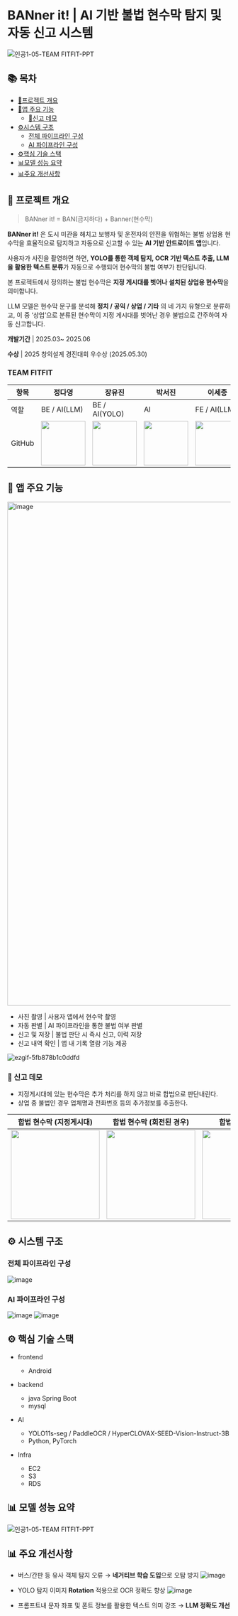 # BANner it!  | AI 기반 불법 현수막 탐지 및 자동 신고 시스템  

![인공1-05-TEAM FITFIT-PPT](https://github.com/user-attachments/assets/224f194f-e876-4f67-ac32-b20d4a612d0e)

## 📚 목차

- [📝프로젝트 개요](#-프로젝트-개요)
- [📱앱 주요 기능](#-앱-주요-기능)
  - [📸신고 데모](#-신고-데모)   
- [⚙️시스템 구조](#-시스템-구조)
  - [전체 파이프라인 구성](#전체-파이프라인-구성)
  - [AI 파이프라인 구성](#ai-파이프라인-구성)
- [⚙️핵심 기술 스택](#-핵심-기술-스택)
- [📊모델 성능 요약](#-모델-성능-요약)
- [📊주요 개선사항](#주요-개선사항)

  
## 📝 프로젝트 개요

> BANner it! = BAN(금지하다) + Banner(현수막)

**BANner it!** 은 도시 미관을 해치고 보행자 및 운전자의 안전을 위협하는 불법 상업용 현수막을 효율적으로 탐지하고 자동으로 신고할 수 있는 **AI 기반 안드로이드 앱**입니다.

사용자가 사진을 촬영하면 하면, **YOLO를 통한 객체 탐지, OCR 기반 텍스트 추출, LLM을 활용한 텍스트 분류**가 자동으로 수행되어 현수막의 불법 여부가 판단됩니다.

본 프로젝트에서 정의하는 불법 현수막은 **지정 게시대를 벗어나 설치된 상업용 현수막**을 의미합니다.

LLM 모델은 현수막 문구를 분석해 **정치 / 공익 / 상업 / 기타** 의 네 가지 유형으로 분류하고,
이 중 ‘상업’으로 분류된 현수막이 지정 게시대를 벗어난 경우 불법으로 간주하여 자동 신고합니다.

**개발기간** |  2025.03~ 2025.06 

**수상** | 2025 창의설계 경진대회 우수상 (2025.05.30)

### TEAM FITFIT

| 항목 | 정다영 | 장유진 | 박서진 | 이세종 |
|------|--------|--------|--------|--------|
| 역할 | BE / AI(LLM)  | BE / AI(YOLO)  | AI   | FE  / AI(LLM)  |
| GitHub | [<img src="https://avatars.githubusercontent.com/u/92675692?v=4" height=100 width=100>](https://github.com/day024) | [<img src="https://avatars.githubusercontent.com/u/128692567?v=4" height=100 width=100>](https://github.com/yujin24300) | [<img src="https://avatars.githubusercontent.com/u/85439023?v=4" height=100 width=100>](https://github.com/Parkseojin2001) | [<img src="https://avatars.githubusercontent.com/u/78150250?v=4" height=100 width=100>](https://github.com/newpaper818) |


## 📱 앱 주요 기능
<img width="1134" alt="image" src="https://github.com/user-attachments/assets/d749fb8b-d6ed-47e1-96c4-e01449802bc9" />

- 사진 촬영 |  사용자 앱에서 현수막 촬영
- 자동 판별 | AI 파이프라인을 통한 불법 여부 판별
- 신고 및 저장 | 불법 판단 시 즉시 신고, 이력 저장
- 신고 내역 확인 | 앱 내 기록 열람 기능 제공
  

![ezgif-5fb878b1c0ddfd](https://github.com/user-attachments/assets/f37e0ca1-c4f0-4c95-a21a-7be6d5716d24)


### 📸 신고 데모

- 지정게시대에 있는 현수막은 추가 처리를 하지 않고 바로 합법으로 판단내린다.
- 상업 중 불법인 경우 업체명과 전화번호 등의 추가정보를 추출한다. 


| 합법 현수막 (지정게시대) | 합법 현수막 (회전된 경우) | 합법 현수막 (공익) | 불법 현수막 (상업 1) | 불법 현수막 (상업 2) |
|--------------------------|---------------------------|--------------|-----------------------|-----------------------|
| <img src="https://github.com/user-attachments/assets/bb18dcaf-a7d9-4d3d-9a92-bd923348969e" width="200"/> | <img src="https://github.com/user-attachments/assets/96fa338c-a0cd-416b-9aee-a16d0f706b6f" width="200"/> | <img src="https://github.com/user-attachments/assets/6f68b0a5-37ae-47f6-b3b6-32b74a0e0544" width="200"/> | <img src="https://github.com/user-attachments/assets/72b8ba55-9c92-4178-bfd3-621cf0117838" width="200"/> | <img src="https://github.com/user-attachments/assets/1755eeea-0972-468e-ae6e-f77aae98ecb2" width="200"/> | 

## ⚙️ 시스템 구조

### 전체 파이프라인 구성

![image](https://github.com/user-attachments/assets/6849deeb-c174-48a7-b6d4-f8f16359ac53)

### AI 파이프라인 구성

![image](https://github.com/user-attachments/assets/ddd08cc2-585f-4268-8e26-7443d699a2ef)
![image](https://github.com/user-attachments/assets/54778f2a-f3e4-423e-a4c8-e1a16f9d1ff0)


## ⚙️ 핵심 기술 스택

- frontend
  - Android
    
- backend
  - java Spring Boot
  - mysql 
    
- AI
  - YOLO11s-seg / PaddleOCR / HyperCLOVAX-SEED-Vision-Instruct-3B  
  - Python, PyTorch

- Infra
  - EC2
  - S3
  - RDS


## 📊 모델 성능 요약

![인공1-05-TEAM FITFIT-PPT](https://github.com/user-attachments/assets/4fb7a645-57a0-4f17-a09a-c80eec1a59d2)


## 📊 주요 개선사항

- 버스/간판 등 유사 객체 탐지 오류 → **네거티브 학습 도입**으로 오탐 방지
![image](https://github.com/user-attachments/assets/8d11ed96-8e9e-4ca3-8174-a304fe9ef27d)

- YOLO 탐지 이미지 **Rotation** 적용으로 OCR 정확도 향상
![image](https://github.com/user-attachments/assets/82d1d3b2-431f-4106-b745-b4fb58cd5ea1)


- 프롬프트내 문자 좌표 및 폰트 정보를 활용한 텍스트 의미 강조 → **LLM 정확도 개선**
